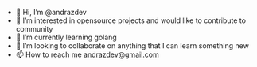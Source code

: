 - 👋 Hi, I’m @andrazdev
- 👀 I’m interested in opensource projects and would like to contribute to community
- 🌱 I’m currently learning golang
- 💞️ I’m looking to collaborate on anything that I can learn something new
- 📫 How to reach me andrazdev@gmail.com

<!---
andrazdev/andrazdev is a ✨ special ✨ repository because its `README.md` (this file) appears on your GitHub profile.
You can click the Preview link to take a look at your changes.
--->
